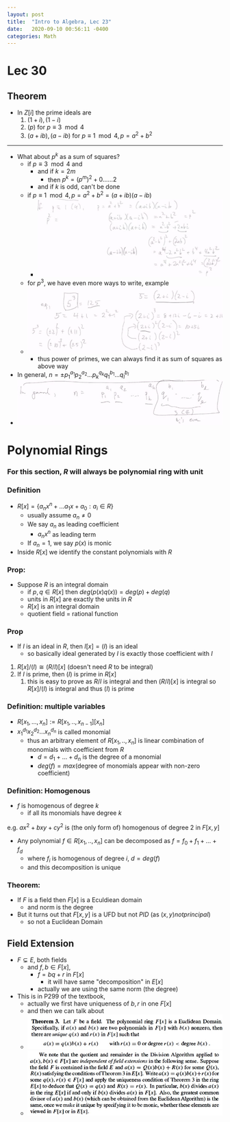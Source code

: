 ```yaml
---
layout: post
title:  "Intro to Algebra, Lec 23"
date:   2020-09-10 00:56:11 -0400
categories: Math
---
```

# Lec 30
## Theorem
* In $Z[i]$ the prime ideals are
  1. $(1 + i), (1-i)$
  2. $(p)$ for $p \equiv 3 \mod 4$
  3. $(a+ib), (a-ib)$ for $p \equiv 1 \mod 4, p = a^2 + b^2$

***
* What about $p^k$ as a sum of squares?
  * if $p \equiv 3 \mod 4$ and
    * and if $k = 2m$
       * then $p^k = (p^m)^2 + 0……2$
    * and if $k$ is odd, can't be done
  * if $p \equiv 1 \mod 4, p = a^2 + b^2 = (a+ib)(a-ib)$ 
    * ![](../assets/img/2021-02-11-16-23-56.png)
  * for $p^3$, we have even more ways to write, example
  * ![](../assets/img/2021-02-11-16-28-22.png)
    * thus power of primes, we can always find it as sum of squares as above way
* In general, $n = \pm p_1^{a_1}p_2^{a_2}...p_k^{q_k}q_1^{b_1}...q_l^{b_l}$
* ![](../assets/img/2021-02-11-16-30-47.png)

# Polynomial Rings
### For this section, $R$ will always be polynomial ring with unit
### Definition
* $R[x] = \{a_nx^n + ... a_1x + a_0 : a_i \in R\}$ 
  * usually assume $a_n \neq 0$
  * We say $a_n$ as leading coefficient
    * $a_nx^n$ as leading term
  * If $a_n = 1$, we say $p(x)$ is monic
* Inside $R[x]$ we identify the constant polynomials with $R$

### Prop: 
* Suppose $R$ is an integral domain
  * if $p, q \in R[x]$ then $deg(p(x) q(x)) = deg(p) + deg(q)$
  * units in $R[x]$ are exactly the units in $R$
  * $R[x]$ is an integral domain
  * quotient field = rational function

### Prop
* If $I$ is an ideal in $R$, then $I[x] = (I)$ is an ideal
  * so basically ideal generated by $I$ is exactly those coefficient with $I$
1.  $R[x] / (I) \cong (R/I)[x]$ (doesn't need $R$ to be integral)
2. If $I$ is prime, then $(I)$ is prime in $R[x]$ 
   1. this is easy to prove as $R/I$ is integral and then $(R/I)[x]$ is integral so $R[x]/(I)$ is integral and thus $(I)$ is prime

### Definition: multiple variables
* $R[x_1,...,x_n] := R[x_1,..,x_{n-1}][x_{n}]$
* $x_1^{d_1}x_2^{d_2}...x_n^{d_n}$ is called monomial
  * thus an arbitrary element of $R[x_1,..,x_n]$ is  linear combination of monomials with coefficient from $R$
    * $d = d_1 + ... + d_n$ is the degree of a monomial
    * $deg(f) = max$(degree of monomials appear with non-zero coefficient) 

### Definition: Homogenous
* $f$ is homogenous of degree $k$ 
  * if all its monomials have degree $k$

e.g. $ax^2 + bxy + cy^2$ is (the only form of) homogenous of degree 2 in $F[x,y]$

* Any polynomial $f \in R[x_1,..,x_n]$ can be decomposed as $f = f_0+f_1 + ... + f_d$
  * where $f_i$ is homogenous of degree  $i$, $d = deg(f)$
  * and this decomposition is unique

### Theorem:
* If $F$ is a field then $F[x]$ is a Eculdiean domain
  * and norm is the degree
* But it turns out that $F[x,y]$ is a UFD but not $PID$ (as $(x,y) not principal$)
  * so not a Euclidean Domain

## Field Extension
* $F \subsetneq E$, both fields
  * and $f,b \in F[x]$,
    * $f = bq+r$ in $F[x]$
      * it will have same "decomposition" in $E[x]$
    * actually we are using the same norm (the degree)
* This is in P299 of the textbook,
  * actually we first have uniqueness of $b,r$ in one $F[x]$
  * and then we can talk about
  * ![](../assets/img/2021-02-11-17-08-53.png)
  * ![](../assets/img/2021-02-11-17-09-55.png)
